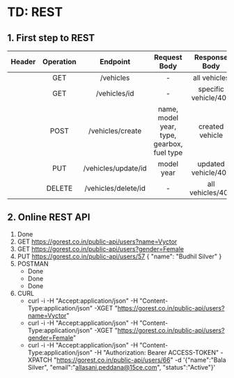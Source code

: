 # TD: REST

## 1. First step to REST

| Header | Operation | Endpoint             | Request Body                               | Response Body        |
|:------:|:---------:|:--------------------:|:------------------------------------------:|:--------------------:|
|        | GET       | /vehicles            | -                                          | all vehicles         |
|        | GET       | /vehicles/id         | -                                          | specific vehicle/404 |
|        | POST      | /vehicles/create     | name, model year, type, gearbox, fuel type | created vehicle      |
|        | PUT       | /vehicles/update/id  | model year                                 | updated vehicle/404  |
|        | DELETE    | /vehicles/delete/id  | -                                          | all vehicles/404     |

## 2. Online REST API

1. Done
2. GET https://gorest.co.in/public-api/users?name=Vyctor
3. GET https://gorest.co.in/public-api/users?gender=Female
4. PUT https://gorest.co.in/public-api/users/57 { "name": "Budhil Silver" }
5. POSTMAN
    - Done
    - Done
    - Done
6. CURL
    - curl -i -H "Accept:application/json" -H "Content-Type:application/json" -XGET "https://gorest.co.in/public-api/users?name=Vyctor"
    - curl -i -H "Accept:application/json" -H "Content-Type:application/json" -XGET "https://gorest.co.in/public-api/users?gender=Female"
    - curl -i -H "Accept:application/json" -H "Content-Type:application/json" -H "Authorization: Bearer ACCESS-TOKEN" -XPATCH "https://gorest.co.in/public-api/users/66" -d '{"name":"Bala Silver", "email":"allasani.peddana@15ce.com", "status":"Active"}'
